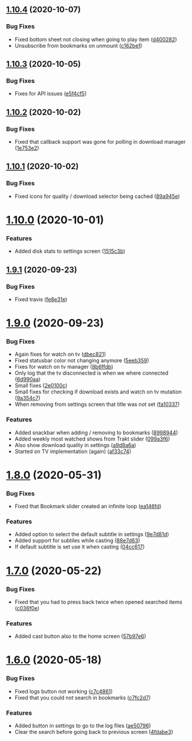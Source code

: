 ## [1.10.4](https://github.com/pct-org/native-app/compare/v1.10.3...v1.10.4) (2020-10-07)


### Bug Fixes

* Fixed bottom sheet not closing when going to play item ([d400282](https://github.com/pct-org/native-app/commit/d400282e34be5d2995b92036542be1aaebd8cd44))
* Unsubscribe from bookmarks on unmount ([c162be1](https://github.com/pct-org/native-app/commit/c162be139b08921041bc1c1cf562254a62d04c39))



## [1.10.3](https://github.com/pct-org/native-app/compare/v1.10.2...v1.10.3) (2020-10-05)


### Bug Fixes

* Fixes for API issues ([e5f4cf5](https://github.com/pct-org/native-app/commit/e5f4cf5f6e9878141fde4534cd18d0ef458fc4a2))



## [1.10.2](https://github.com/pct-org/native-app/compare/v1.10.1...v1.10.2) (2020-10-02)


### Bug Fixes

* Fixed that callback support was gone for polling in download manager ([1e753e2](https://github.com/pct-org/native-app/commit/1e753e2d1941b06c39e45ca90f756f0c2c8d1684))



## [1.10.1](https://github.com/pct-org/native-app/compare/v1.10.0...v1.10.1) (2020-10-02)


### Bug Fixes

* Fixed icons for quality / download selector being cached ([89a945e](https://github.com/pct-org/native-app/commit/89a945ef4c340dcb4c87a85cf8ae69bb03584113))



# [1.10.0](https://github.com/pct-org/native-app/compare/v1.9.1...v1.10.0) (2020-10-01)


### Features

* Added disk stats to settings screen ([1515c3b](https://github.com/pct-org/native-app/commit/1515c3b0e56c371dc63c005be67883e18a28bfeb))



## [1.9.1](https://github.com/pct-org/native-app/compare/v1.9.0...v1.9.1) (2020-09-23)


### Bug Fixes

* Fixed travis ([fe8e31e](https://github.com/pct-org/native-app/commit/fe8e31e572b2900a905a72190ed412220d088325))



# [1.9.0](https://github.com/pct-org/native-app/compare/v1.8.0...v1.9.0) (2020-09-23)


### Bug Fixes

* Again fixes for watch on tv ([dbec821](https://github.com/pct-org/native-app/commit/dbec8216954a632faf91741ab92f515e15e96eed))
* Fixed statusbar color not changing anymore ([5eeb359](https://github.com/pct-org/native-app/commit/5eeb3593979e558cabb76271f52cbeb1b65a2f66))
* Fixes for watch on tv manager ([8b6ffdb](https://github.com/pct-org/native-app/commit/8b6ffdb08402a0977884f345da5798d655fcd3d9))
* Only log that the tv disconnected is when we where connected ([6d990aa](https://github.com/pct-org/native-app/commit/6d990aa100fc3edf32d59bc5f6dccae1597c1387))
* Small fixes ([2e0100c](https://github.com/pct-org/native-app/commit/2e0100cee033bee306b00df358045121bd596cae))
* Small fixes for checking if download exists and watch on tv mutation ([9a354c7](https://github.com/pct-org/native-app/commit/9a354c7d8b7b1c045ac7ee18e4e35961cdde2bc0))
* When removing from settings screen that title was not set ([fa10337](https://github.com/pct-org/native-app/commit/fa10337bbf1f2fd96161cb7701d5c38c7a7e37c2))


### Features

* Added snackbar when adding / removing to bookmarks ([8998944](https://github.com/pct-org/native-app/commit/8998944c90309fa1260a285d0e15278e3c407f42))
* Added weekly most watched shows from Trakt slider ([099a3f6](https://github.com/pct-org/native-app/commit/099a3f6d902f74c6979424e5bf6258f4d9a0135d))
* Also show download quality in settings ([a9d8a6a](https://github.com/pct-org/native-app/commit/a9d8a6a41ecac177618f6323ae86477b83100112))
* Started on TV implementation (again) ([af33c74](https://github.com/pct-org/native-app/commit/af33c743b9742b210139ea51ec1a6b679796d1bb))



# [1.8.0](https://github.com/pct-org/native-app/compare/v1.7.0...v1.8.0) (2020-05-31)


### Bug Fixes

* Fixed that Bookmark slider created an infinite loop ([ea146fd](https://github.com/pct-org/native-app/commit/ea146fdfc1f8978fcc5e3620d03688e758d39a14))


### Features

* Added option to select the default subtitle in settings ([9e7d81d](https://github.com/pct-org/native-app/commit/9e7d81d5e661d2a13efafee7834af07e9bfef03a))
* Added support for subtiles while casting ([88e7d63](https://github.com/pct-org/native-app/commit/88e7d63e716f48bc47f4aacdcae5599a859e0a93))
* If default subtitle is set use it when casting ([04cc617](https://github.com/pct-org/native-app/commit/04cc617d32661b2a53fb0f98f9fab83bd9906abf))



# [1.7.0](https://github.com/pct-org/native-app/compare/v1.6.0...v1.7.0) (2020-05-22)


### Bug Fixes

* Fixed that you had to press back twice when opened searched items ([c036f0e](https://github.com/pct-org/native-app/commit/c036f0e01acb6e2d84d78798a80549218426fd37))


### Features

* Added cast button also to the home screen ([57b97e6](https://github.com/pct-org/native-app/commit/57b97e6716f0e2f061c476b391b8e42707b94e20))



# [1.6.0](https://github.com/pct-org/native-app/compare/v1.5.0...v1.6.0) (2020-05-18)


### Bug Fixes

* Fixed logs button not working ([c7c4861](https://github.com/pct-org/native-app/commit/c7c486125bb9fec917db202e5b7447e2356b67ee))
* Fixed that you could not search in bookmarks ([c7fc2d7](https://github.com/pct-org/native-app/commit/c7fc2d7575cc5ae4b61e8ca3a276dc03a4bda315))


### Features

* Added button in settings to go to the log files ([ae50796](https://github.com/pct-org/native-app/commit/ae50796f86a43f9e5a317da1c2f01ac39dfc379b))
* Clear the search before going back to previous screen ([4fdabe3](https://github.com/pct-org/native-app/commit/4fdabe34d6cfdb1b3ab020cbe9311eb2cb37ccc1))




